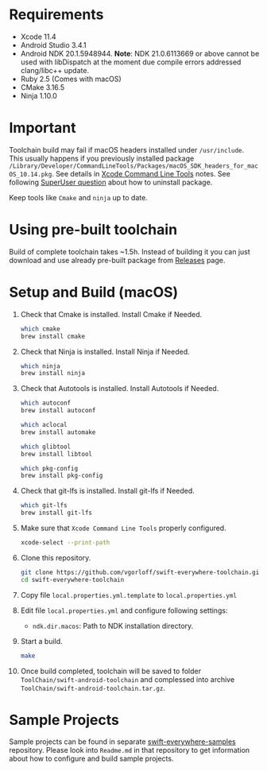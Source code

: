 # Requirements

- Xcode 11.4
- Android Studio 3.4.1
- Android NDK 20.1.5948944. **Note**: NDK 21.0.6113669 or above cannot be used with libDispatch at the moment due compile errors addressed clang/libc++ update.
- Ruby 2.5 (Comes with macOS)
- CMake 3.16.5
- Ninja 1.10.0

# Important

Toolchain build may fail if macOS headers installed under `/usr/include`. This usually happens if you previously installed package `/Library/Developer/CommandLineTools/Packages/macOS_SDK_headers_for_macOS_10.14.pkg`. See details in [Xcode Command Line Tools](https://developer.apple.com/documentation/xcode_release_notes/xcode_10_release_notes#3035624) notes. See following [SuperUser question](https://superuser.com/questions/36567/how-do-i-uninstall-any-apple-pkg-package-file) about how to uninstall package.

Keep tools like `Cmake` and `ninja` up to date.

# Using pre-built toolchain

Build of complete toolchain takes ~1.5h. Instead of building it you can just download and use already pre-built package from [Releases](https://github.com/vgorloff/swift-everywhere-toolchain/releases) page.

# Setup and Build (macOS)

1. Check that Cmake is installed. Install Cmake if Needed.

   ```bash
   which cmake
   brew install cmake
   ```

2. Check that Ninja is installed. Install Ninja if Needed.

   ```bash
   which ninja
   brew install ninja
   ```

3. Check that Autotools is installed. Install Autotools if Needed.

   ```bash
   which autoconf
   brew install autoconf

   which aclocal
   brew install automake

   which glibtool
   brew install libtool

   which pkg-config
   brew install pkg-config
   ```

4. Check that git-lfs is installed. Install git-lfs if Needed.

   ```bash
   which git-lfs
   brew install git-lfs
   ```

5. Make sure that `Xcode Command Line Tools` properly configured.

   ```bash
   xcode-select --print-path
   ```

6. Clone this repository.

   ```bash
   git clone https://github.com/vgorloff/swift-everywhere-toolchain.git
   cd swift-everywhere-toolchain
   ```

7. Copy file `local.properties.yml.template` to `local.properties.yml`

8. Edit file `local.properties.yml` and configure following settings:

   - `ndk.dir.macos`: Path to NDK installation directory.

9. Start a build.

   ```bash
   make
   ```

10. Once build completed, toolchain will be saved to folder `ToolChain/swift-android-toolchain` and complessed into archive `ToolChain/swift-android-toolchain.tar.gz`.

# Sample Projects

Sample projects can be found in separate [swift-everywhere-samples](https://github.com/vgorloff/swift-everywhere-samples) repository. Please look into `Readme.md` in that repository to get information about how to configure and build sample projects.
